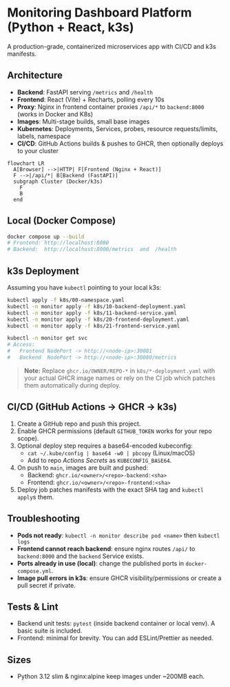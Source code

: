 
# Monitoring Dashboard Platform (Python + React, k3s)

A production-grade, containerized microservices app with CI/CD and k3s manifests.

## Architecture
- **Backend**: FastAPI serving `/metrics` and `/health`
- **Frontend**: React (Vite) + Recharts, polling every 10s
- **Proxy**: Nginx in frontend container proxies `/api/*` to `backend:8000` (works in Docker and K8s)
- **Images**: Multi-stage builds, small base images
- **Kubernetes**: Deployments, Services, probes, resource requests/limits, labels, namespace
- **CI/CD**: GitHub Actions builds & pushes to GHCR, then optionally deploys to your cluster

```mermaid
flowchart LR
  A[Browser] -->|HTTP| F[Frontend (Nginx + React)]
  F -->|/api/*| B[Backend (FastAPI)]
  subgraph Cluster (Docker/k3s)
    F
    B
  end
```

## Local (Docker Compose)
```bash
docker compose up --build
# Frontend: http://localhost:8080
# Backend:  http://localhost:8000/metrics  and  /health
```

## k3s Deployment
Assuming you have `kubectl` pointing to your local k3s:

```bash
kubectl apply -f k8s/00-namespace.yaml
kubectl -n monitor apply -f k8s/10-backend-deployment.yaml
kubectl -n monitor apply -f k8s/11-backend-service.yaml
kubectl -n monitor apply -f k8s/20-frontend-deployment.yaml
kubectl -n monitor apply -f k8s/21-frontend-service.yaml

kubectl -n monitor get svc
# Access:
#   Frontend NodePort -> http://<node-ip>:30081
#   Backend  NodePort -> http://<node-ip>:30080/metrics
```

> **Note:** Replace `ghcr.io/OWNER/REPO-*` in `k8s/*-deployment.yaml` with your actual GHCR image names or rely on the CI job which patches them automatically during deploy.

## CI/CD (GitHub Actions -> GHCR -> k3s)
1. Create a GitHub repo and push this project.
2. Enable GHCR permissions (default `GITHUB_TOKEN` works for your repo scope).
3. Optional deploy step requires a base64-encoded kubeconfig:
   - `cat ~/.kube/config | base64 -w0 | pbcopy` (Linux/macOS)
   - Add to repo *Actions Secrets* as `KUBECONFIG_BASE64`.
4. On push to `main`, images are built and pushed:
   - Backend: `ghcr.io/<owner>/<repo>-backend:<sha>`
   - Frontend: `ghcr.io/<owner>/<repo>-frontend:<sha>`
5. Deploy job patches manifests with the exact SHA tag and `kubectl apply`s them.

## Troubleshooting
- **Pods not ready**: `kubectl -n monitor describe pod <name>` then `kubectl logs`
- **Frontend cannot reach backend**: ensure nginx routes `/api/` to `backend:8000` and the `backend` Service exists.
- **Ports already in use (local)**: change the published ports in `docker-compose.yml`.
- **Image pull errors in k3s**: ensure GHCR visibility/permissions or create a pull secret if private.

## Tests & Lint
- Backend unit tests: `pytest` (inside backend container or local venv). A basic suite is included.
- Frontend: minimal for brevity. You can add ESLint/Prettier as needed.

## Sizes
- Python 3.12 slim & nginx:alpine keep images under ~200MB each.
